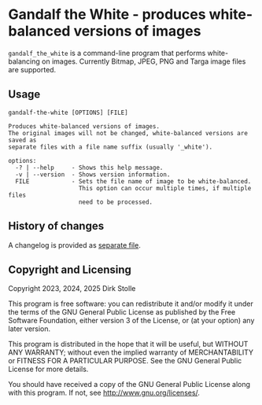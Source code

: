 # Gandalf the White - produces white-balanced versions of images

`gandalf_the_white` is a command-line program that performs white-balancing on
images. Currently Bitmap, JPEG, PNG and Targa image files are supported.

## Usage

```
gandalf-the-white [OPTIONS] [FILE]

Produces white-balanced versions of images.
The original images will not be changed, white-balanced versions are saved as
separate files with a file name suffix (usually '_white').

options:
  -? | --help     - Shows this help message.
  -v | --version  - Shows version information.
  FILE            - Sets the file name of image to be white-balanced.
                    This option can occur multiple times, if multiple files
                    need to be processed.
```

## History of changes

A changelog is provided as [separate file](./changelog.md).

## Copyright and Licensing

Copyright 2023, 2024, 2025  Dirk Stolle

This program is free software: you can redistribute it and/or modify
it under the terms of the GNU General Public License as published by
the Free Software Foundation, either version 3 of the License, or
(at your option) any later version.

This program is distributed in the hope that it will be useful,
but WITHOUT ANY WARRANTY; without even the implied warranty of
MERCHANTABILITY or FITNESS FOR A PARTICULAR PURPOSE.  See the
GNU General Public License for more details.

You should have received a copy of the GNU General Public License
along with this program.  If not, see <http://www.gnu.org/licenses/>.
